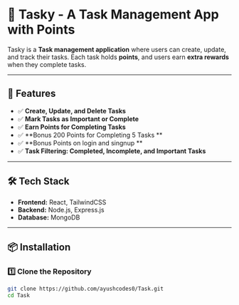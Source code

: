 # 📌 Tasky - A Task Management App with Points

Tasky is a **Task management application** where users can create, update, and track their tasks. Each task holds **points**, and users earn **extra rewards** when they complete tasks.

---

## 🌟 Features
- ✅ **Create, Update, and Delete Tasks**
- ✅ **Mark Tasks as Important or Complete**
- ✅ **Earn Points for Completing Tasks**
- ✅ **Bonus 200 Points for Completing 5 Tasks **
- ✅ **Bonus Points on login and singnup **
- ✅ **Task Filtering: Completed, Incomplete, and Important Tasks**

---

## 🛠️ Tech Stack
- **Frontend:** React, TailwindCSS  
- **Backend:** Node.js, Express.js  
- **Database:** MongoDB  

---

## 📦 Installation
### 1️⃣ Clone the Repository
```sh
git clone https://github.com/ayushcodes0/Task.git
cd Task
